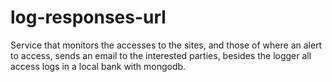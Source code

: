 # log-responses-url
Service that monitors the accesses to the sites, and those of where an alert to access, sends an email to the interested parties, besides the logger all access logs in a local bank with mongodb.
